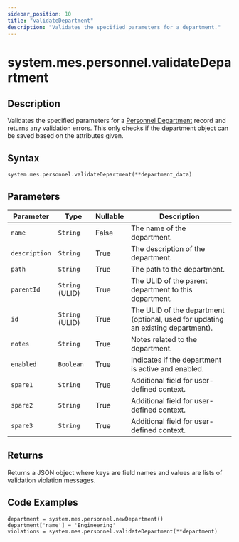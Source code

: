 ```yaml
---
sidebar_position: 10
title: "validateDepartment"
description: "Validates the specified parameters for a department."
---
```


# system.mes.personnel.validateDepartment

## Description

Validates the specified parameters for a [Personnel Department](../../data-model/personnel-model/personnel-department) record and returns any validation errors.
This only checks if the department object can be saved based on the attributes given.

## Syntax

```
system.mes.personnel.validateDepartment(**department_data)
```

## Parameters

| Parameter     | Type            | Nullable | Description                                                                              |
| ------------- | --------------- |----------| ---------------------------------------------------------------------------------------- |
| `name`        | `String`          | False    | The name of the department.                                                              |
| `description` | `String`          | True     | The description of the department.                                                       |
| `path`        | `String`          | True     | The path to the department.                                                              |
| `parentId`    | `String` (ULID)   | True     | The ULID of the parent department to this department.                                    |
| `id`          | `String` (ULID)   | True     | The ULID of the department (optional, used for updating an existing department).         |
| `notes`       | `String`          | True     | Notes related to the department.                                                         |
| `enabled`     | `Boolean`         | True     | Indicates if the department is active and enabled.                                       |
| `spare1`      | `String`          | True     | Additional field for user-defined context.                                               |
| `spare2`      | `String`          | True     | Additional field for user-defined context.                                               |
| `spare3`      | `String`          | True     | Additional field for user-defined context.                                               |

## Returns

Returns a JSON object where keys are field names and values are lists of validation violation messages.

## Code Examples

```
department = system.mes.personnel.newDepartment()
department['name'] = 'Engineering'
violations = system.mes.personnel.validateDepartment(**department)
```